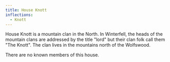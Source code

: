 ```yaml
---
title: House Knott
inflections:
  - Knott
---
```


House Knott is a mountain clan in the North. In Winterfell, the heads of the mountain clans are addressed by the title "lord" but their clan folk call them "The Knott". The clan lives in the mountains north of the Wolfswood.

There are no known members of this house.


